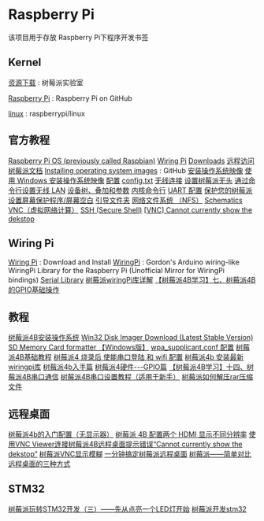 # Raspberry Pi
该项目用于存放 Raspberry Pi下程序开发书签


## Kernel

[资源下载](http://shumeipai.nxez.com/download) : 树莓派实验室   

[Raspberry Pi](http://raspberrypi.github.io/) : Raspberry Pi on GitHub 

[linux](https://github.com/raspberrypi/linux) : raspberrypi/linux 

## 官方教程
[Raspberry Pi OS (previously called Raspbian)](https://www.raspberrypi.org/downloads/raspberry-pi-os/)
[Wiring Pi](http://wiringpi.com/)
[Downloads](https://www.raspberrypi.org/downloads/)
[远程访问](https://www.raspberrypi.org/documentation/remote-access/)
[树莓派文档](https://www.raspberrypi.org/documentation/)
[Installing operating system images](https://github.com/raspberrypi/documentation/blob/master/installation/installing-images/README.md) : GitHub
[安装操作系统映像](https://www.raspberrypi.org/documentation/installation/installing-images/README.md)
[使用 Windows 安装操作系统映像](https://www.raspberrypi.org/documentation/installation/installing-images/windows.md)
[配置](https://www.raspberrypi.org/documentation/configuration/)
[config.txt](https://www.raspberrypi.org/documentation/configuration/config-txt/README.md)
[无线连接](https://www.raspberrypi.org/documentation/configuration/wireless/README.md)
[设置树莓派无头](https://www.raspberrypi.org/documentation/configuration/wireless/headless.md)
[通过命令行设置无线 LAN](https://www.raspberrypi.org/documentation/configuration/wireless/wireless-cli.md)
[设备树、叠加和参数](https://www.raspberrypi.org/documentation/configuration/device-tree.md)
[内核命令行](https://www.raspberrypi.org/documentation/configuration/cmdline-txt.md)
[UART 配置](https://www.raspberrypi.org/documentation/configuration/uart.md)
[保护您的树莓派](https://www.raspberrypi.org/documentation/configuration/security.md)
[设置屏幕保护程序/屏幕空白](https://www.raspberrypi.org/documentation/configuration/screensaver.md)
[引导文件夹](https://www.raspberrypi.org/documentation/configuration/boot_folder.md)
[网络文件系统 （NFS）](https://www.raspberrypi.org/documentation/configuration/nfs.md)
[Schematics](https://www.raspberrypi.org/documentation/hardware/raspberrypi/schematics/README.md)
[VNC（虚拟网络计算）](https://www.raspberrypi.org/documentation/remote-access/vnc/README.md)
[SSH (Secure Shell)](https://www.raspberrypi.org/documentation/remote-access/ssh/README.md)
[[VNC] Cannot currently show the dekstop](https://www.raspberrypi.org/forums/viewtopic.php?p=1480394#p1332938)

## Wiring Pi
[Wiring Pi](http://wiringpi.com/download-and-install/) : Download and Install 
[WiringPi](https://github.com/WiringPi/WiringPi) : Gordon's Arduino wiring-like WiringPi Library for the Raspberry Pi (Unofficial Mirror for WiringPi bindings) 
[Serial Library](http://wiringpi.com/reference/serial-library/)
[树莓派wiringPi库详解](https://www.cnblogs.com/lulipro/p/5992172.html)
[【树莓派4B学习】七、树莓派4B的GPIO基础操作](https://blog.csdn.net/recclay/article/details/103676649)

## 教程
[树莓派4B安装操作系统](https://www.jianshu.com/p/a9908fab8bfc)
[Win32 Disk Imager Download (Latest Stable Version)](https://win32diskimager.download/)
[SD Memory Card formatter 【Windows版】](https://www.sdcard.org/chs/downloads/formatter/eula_windows/index.html)
[wpa_supplicant.conf 配置](https://www.cnblogs.com/denglinzhe/p/12672629.html)
[树莓派4B基础教程](https://blog.csdn.net/steamcontroller/article/details/100731725)
[树莓派4 烧录后 使能串口登陆 和 wifi 配置](http://www.trtos.com/index.php/2020/06/17/374.html)
[树莓派4b 安装最新wiringpi库](https://blog.csdn.net/weixin_45437140/article/details/102964227)
[树莓派4b入手篇](https://www.jianshu.com/p/c62452ac8fa3)
[树莓派4硬件---GPIO篇](https://www.cnblogs.com/guochaoxxl/p/11728108.html)
[【树莓派4B学习】十四、树莓派4B串口通信](https://blog.csdn.net/ReCclay/article/details/104679944?utm_medium=distribute.pc_aggpage_search_result.none-task-blog-2~all~first_rank_v2~rank_v25-1-104679944.nonecase&utm_term=mini%E4%B8%B2%E5%8F%A3%20%E6%A0%91%E8%8E%93%E6%B4%BE4b)
[树莓派4B串口设置教程（适用于新手）](https://www.freesion.com/article/8546451290/)
[树莓派如何解压rar压缩文件](https://jingyan.baidu.com/article/76a7e409f6cb66fc3b6e15e6.html)

## 远程桌面
[树莓派4b的入门配置（无显示器）](https://blog.csdn.net/qq_45135028/article/details/104814238)
[树莓派 4B 配置两个 HDMI 显示不同分辨率](http://meekdai.com/raspberry4.html)
[使用VNC Viewer连接树莓派4B远程桌面提示错误“Cannot currently show the dekstop”](https://www.mobibrw.com/2019/20566)
[树莓派VNC显示模糊](https://www.it610.com/article/1296390108844466176.htm)
[一分钟搞定树莓派远程桌面](https://blog.csdn.net/laguoqing/article/details/80935212)
[树莓派——简单对比远程桌面的三种方式](https://www.jianshu.com/p/c459a1c791f8)

## STM32

[树莓派玩转STM32开发（三）——先从点亮一个LED灯开始](https://www.jianshu.com/p/c30aebd991dc)
[树莓派开发stm32](https://www.cnblogs.com/DragonStart/p/13529711.html)




